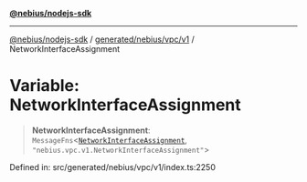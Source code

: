 [**@nebius/nodejs-sdk**](../../../../../README.md)

***

[@nebius/nodejs-sdk](../../../../../README.md) / [generated/nebius/vpc/v1](../README.md) / NetworkInterfaceAssignment

# Variable: NetworkInterfaceAssignment

> **NetworkInterfaceAssignment**: `MessageFns`\<[`NetworkInterfaceAssignment`](../interfaces/NetworkInterfaceAssignment.md), `"nebius.vpc.v1.NetworkInterfaceAssignment"`\>

Defined in: src/generated/nebius/vpc/v1/index.ts:2250
